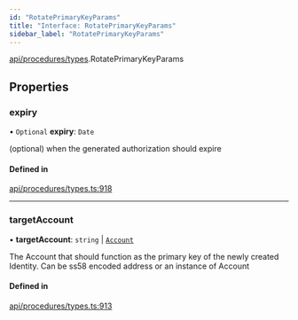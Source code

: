 ```yaml
---
id: "RotatePrimaryKeyParams"
title: "Interface: RotatePrimaryKeyParams"
sidebar_label: "RotatePrimaryKeyParams"
---
```


[api/procedures/types](../../../../../modules/API/Procedures/Types/Types.md).RotatePrimaryKeyParams

## Properties

### expiry

• `Optional` **expiry**: `Date`

(optional) when the generated authorization should expire

#### Defined in

[api/procedures/types.ts:918](https://github.com/PolymeshAssociation/polymesh-sdk/blob/49a0066c3/src/api/procedures/types.ts#L918)

___

### targetAccount

• **targetAccount**: `string` \| [`Account`](../../../../../classes/API/Entities/Account/Account.md)

The Account that should function as the primary key of the newly created Identity. Can be ss58 encoded address or an instance of Account

#### Defined in

[api/procedures/types.ts:913](https://github.com/PolymeshAssociation/polymesh-sdk/blob/49a0066c3/src/api/procedures/types.ts#L913)
